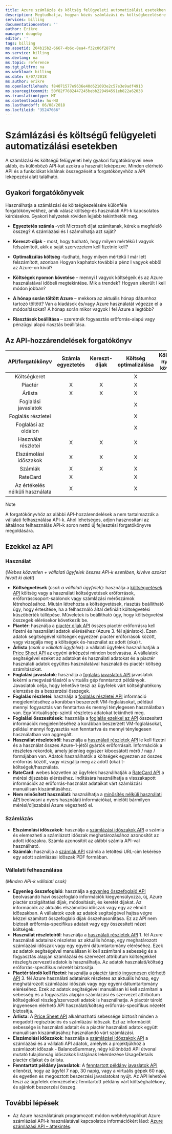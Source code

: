 ```yaml
---
title: Azure számlázás és költség felügyeleti automatizálási esetekben |} Microsoft Docs
description: Megtudhatja, hogyan közös számlázási és költségkezelésére forgatókönyvek különböző megfeleltetve API-k.
services: billing
documentationcenter: ''
author: Erikre
manager: dougeby
editor: ''
tags: billing
ms.assetid: 204b15b2-6667-4b6c-8ea4-f32c06f287fd
ms.service: billing
ms.devlang: na
ms.topic: reference
ms.tgt_pltfrm: na
ms.workload: billing
ms.date: 6/07/2018
ms.author: erikre
ms.openlocfilehash: f84071577e9636e40d621093e2c57e3e9adf4913
ms.sourcegitcommit: 50f82f7682447245bebb229494591eb822a62038
ms.translationtype: MT
ms.contentlocale: hu-HU
ms.lasthandoff: 06/08/2018
ms.locfileid: "35247666"
---
```

# <a name="billing-and-cost-management-automation-scenarios"></a>Számlázási és költségű felügyeleti automatizálási esetekben

A számlázási és költségű felügyeleti hely gyakori forgatókönyvei neve alább, és különböző API-kat azokra a használt leképezve. Minden elérhető API és a funkciókat kínálnak összegzését a forgatókönyvhöz a API leképezési alatt található. 

## <a name="common-scenarios"></a>Gyakori forgatókönyvek 

Használhatja a számlázási és költségkezelésére különféle forgatókönyvekhez, amik válasz költség-és használati API-k kapcsolatos kérdésekre.  Gyakori helyzetek röviden lejjebb tekinthetők meg.

- **Egyeztetés számla** -volt Microsoft díjat számítanak, kérek a megfelelő összeg?  A számlázási és I számolhatja azt saját?

- **Kereszt-díjak** - most, hogy tudható, hogy milyen mértékű I vagyok felszámított, akik a saját szervezetem kell fizetnie kell?

- **Optimalizálás költség** -tudható, hogy milyen mértékű I már lett felszámított, azonban Hogyan kaphatok további a pénz I vagyok ebből az Azure-on kívül?

- **Költségek nyomon követése** – mennyi I vagyok költségeik és az Azure használatával időbeli megtekintése. Mik a trendek? Hogyan sikerült I kell módon jobban?

- **A hónap során töltött Azure** – mekkora az aktuális hónap dátumhoz tartozó töltött? Van a kiadások és/vagy Azure használatát végezze el a módosításokat? A hónap során mikor vagyok I fel Azure a legtöbb?

- **Riasztások beállítása** – szeretnék fogyasztás erőforrás-alapú vagy pénzügyi alapú riasztás beállítása.

## <a name="scenario-to-api-mappings"></a>Az API-hozzárendelések forgatókönyv

|         API/forgatókönyv        | Számla egyeztetés    | Kereszt-díjak    | Költség optimalizálása    | Költségek nyomon követése    | Mid hónap töltött    | Riasztások    |
|:---------------------------:|:-------------------------:|:----------------:|:--------------------:|:----------------:|:------------------:|:---------:|
| Költségkeret                     |                           |                  |           X          |                  |                    |     X     |
| Piactér                |             X             |         X        |           X          |         X        |          X         |     X     |
| Árlista                 |             X             |         X        |           X          |         X        |          X         |           |
| Foglalási javaslatok |                           |                  |           X          |                  |                    |           |
| Foglalás részletei         |                           |                  |           X          |         X        |                    |           |
| Foglalási az oldalon       |                           |                  |           X          |         X        |                    |           |
| Használat részletei               |             X             |         X        |           X          |         X        |          X         |     X     |
| Elszámolási időszakok             |             X             |         X        |           X          |         X        |                    |           |
| Számlák                    |             X             |         X        |           X          |         X        |                    |           |
| RateCard                    |             X             |                  |           X          |         X        |          X         |           |
| Az értékelés nélküli használata               |             X             |                  |           X          |                  |          X         |           |

> [!NOTE]
> A forgatókönyvhöz az alábbi API-hozzárendelések a nem tartalmazzák a vállalati felhasználása API-k. Ahol lehetséges, adjon hasznosítani az általános felhasználás API-k soron nettó új fejlesztési forgatókönyvre megoldására.

## <a name="api-summaries"></a>Ezekkel az API

### <a name="consumption"></a>Használat
(*Webes közvetlen + vállalati ügyfelek összes API-k esetében, kivéve azokat hívott ki alatt*)

-   **Költségvetések** (*csak a vállalati ügyfelek*): használja a [költségvetések API](https://docs.microsoft.com/rest/api/consumption/budgets) költség vagy a használati költségvetések erőforrások, erőforráscsoport-sablonok vagy számlázási mérőszámok létrehozásához.  Miután létrehozta a költségvetések, riasztás beállítható úgy, hogy értesítése, ha a felhasználó által definiált költségvetési küszöbérték túllépése. Műveletek is beállítható úgy, hogy költségvetési összegek elérésekor következik be.
-   **Piactér**: használja a [piactér díjak API](https://docs.microsoft.com/rest/api/consumption/marketplaces) összes piactér erőforrásra kell fizetni és használati adatok eléréséhez (Azure 3. fél ajánlatok). Ezen adatok segítségével költségek egyezzen piactér erőforrások között, vagy vizsgálja meg a költségek és-használat az adott (oka) t.
-   **Árlista** (*csak a vállalati ügyfelek*): a vállalati ügyfelek használhatják a [Price Sheet API](https://docs.microsoft.com/rest/api/consumption/pricesheet) az egyéni árképzési minden beolvasása. A vállalatok segítségével ezeket az adatokat és használati adatokat és a piactér használati adatok együttes használatával használati és piactér költség számításokat. 
-   **Foglalási javaslatok**: használja a [foglalás javaslatok API](https://docs.microsoft.com/rest/api/consumption/reservationrecommendations) javaslatok lekérni a megvásárlásáról a virtuális gép fenntartott példányok. Javaslatok célja, hogy lehetővé teszi az ügyfelek várt költséghatékony elemzése és a beszerzési összegek.
-   **Foglalás részletei**: használja a [foglalás részletei API](https://docs.microsoft.com/rest/api/consumption/reservationsdetails) információ megjelenítéséhez a korábban beszerzett VM-foglalásokat, például mennyi fogyasztás van fenntartva és mennyi ténylegesen használatban van. Egy Virtuálisgép-szintű részletes adatokat tekintheti meg.
-   **Foglalási összesítések**: használja a [foglalás ezekkel az API](https://docs.microsoft.com/rest/api/consumption/reservationssummaries) összesített információk megjelenítéséhez a korábban beszerzett VM-foglalásokat, például mennyi fogyasztás van fenntartva és mennyi ténylegesen használatban van aggregált. 
-   **Használat részleteiről**: használja a [használati részletek API](https://docs.microsoft.com/rest/api/consumption/usagedetails) le kell fizetni és a használat összes Azure-1-jétől gyártók erőforrásait. Információk a részletes rekordok, amely jelenleg egyszer kibocsátott mérő / nap / formájában van. Adatok használhatók a költségek egyezzen az összes erőforrás között, vagy vizsgálja meg az adott (oka) t-költségek/használata.
-   **RateCard**: webes közvetlen az ügyfelek használhatják a [RateCard API](https://msdn.microsoft.com/library/azure/mt219005.aspx) a mérési díjszabás eléréséhez. Indítására használhatja a visszakapott információk az erőforrás-használat adataikat várt számlázási manuálisan kiszámításához. 
-   **Nem minősített használati**: használhatja a [minősítés nélküli használati API](https://msdn.microsoft.com/library/azure/mt219003.aspx) beolvasni a nyers használati információkat, mielőtt bármilyen mérési/díjszabási Azure végezhető el.

### <a name="billing"></a>Számlázás
-   **Elszámolási időszakok**: használja a [számlázási időszakok API](https://docs.microsoft.com/rest/api/billing/billingperiods) a számla és elemezheti a számlázott időszak meghatározásához azonosítót az adott időszakra. Számla azonosítót az alábbi számla API-val használható. 
-   **Számlák**: használja a [számlák API](https://docs.microsoft.com/rest/api/billing/invoices) számla a letöltési URL-cím lekérése egy adott számlázási időszak PDF formában.

### <a name="enterprise-consumption"></a>Vállalati felhasználása
*(Minden API-k vállalati csak)*

-   **Egyenleg összefoglaló**: használja a [egyenleg összefoglaló API](https://docs.microsoft.com/rest/api/billing/enterprise/billing-enterprise-api-balance-summary) beolvasandó havi összefoglaló információk kiegyensúlyozza, új, Azure piactér szolgáltatási díjak, módosítását, és keretét díjakat. Az információk az aktuális elszámolási időszak vagy egy az elmúlt időszakban. A vállalatok ezek az adatok segítségével hajtsa végre kézzel számított összefoglaló díjak összehasonlítása. Ez az API nem biztosít erőforrás-specifikus adatait vagy egy összesített nézet költségek.
-   **Használat részleteiről**: használja a [használati részletek API](https://docs.microsoft.com/rest/api/billing/enterprise/billing-enterprise-api-usage-detail) 1. fél Azure használati adatainak részletes az aktuális hónap, egy meghatározott számlázási időszak vagy egy egyéni dátumtartomány eléréséhez. Ezek az adatok segítségével manuálisan ki kell számítani a sebesség és a fogyasztás alapján számlázási és szervezet attribútum költségekkel részleg/szervezeti adatok is használhatja. Az adatok használati/költség erőforrás-specifikus nézetét biztosítja.
-   **Piactér tároló kell fizetni**: használja a [piactér tároló ingyenesen elérhető API](https://docs.microsoft.com/rest/api/billing/enterprise/billing-enterprise-api-marketplace-storecharge) 3. fél Azure használati adatainak részletes az aktuális hónap, egy meghatározott számlázási időszak vagy egy egyéni dátumtartomány eléréséhez. Ezek az adatok segítségével manuálisan ki kell számítani a sebesség és a fogyasztás alapján számlázási és szervezet attribútum költségekkel részleg/szervezeti adatok is használhatja. A piactér tároló ingyenesen elérhető API használati/költség erőforrás-specifikus nézetét biztosítja.
-   **Árlista**: A [Price Sheet API](https://docs.microsoft.com/rest/api/billing/enterprise/billing-enterprise-api-pricesheet) alkalmazható sebessége biztosít minden a megadott regisztrációs és számlázási időszak. Ezt az információt sebessége is használati adatait és a piactér használati adatok együtt manuálisan kiszámításához használandó várt számlázási.
-   **Elszámolási időszakok**: használja a [számlázási időszakok API](https://docs.microsoft.com/rest/api/billing/enterprise/billing-enterprise-api-billing-periods) a számlázási és a vállalati API adatok, amelyek a projektjükhöz a számlázott időszak - BalanceSummary, négy különböző API útvonal mutató tulajdonság időszakok listájának lekérdezése UsageDetails piactér díjakat és árlista.
-   **Fenntartott példány javaslatok**: A [fenntartott példány javaslatok API](https://docs.microsoft.com/rest/api/billing/enterprise/billing-enterprise-api-reserved-instance-recommendation) ellenőrzi, hogy az ügyfél 7 nap, 30 napig, vagy a virtuális gépek 60 nap, és egyetlen és megosztott beszerzési javaslatokat nyújt. Az API lehetővé teszi az ügyfelek elemzéséhez fenntartott példány várt költséghatékony, és ajánlott beszerzési összeg.

## <a name="next-steps"></a>További lépések

- Az Azure használatának programozott módon webhelynaplókat Azure számlázási API-k használatával kapcsolatos információkért lásd: [Azure számlázási API – áttekintés](billing-usage-rate-card-overview.md).
